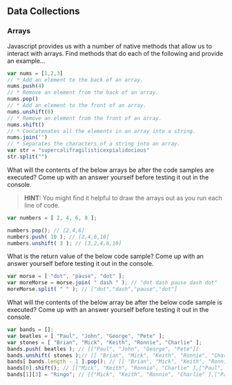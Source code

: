 ## Data Collections

### Arrays

Javascript provides us with a number of native methods that allow us to interact with arrays. Find methods that do each of the following and provide an example...


```js
var nums = [1,2,3]
// * Add an element to the back of an array.
nums.push(4)
// * Remove an element from the back of an array.
nums.pop()
// * Add an element to the front of an array.
nums.unshift(0)
// * Remove an element from the front of an array.
nums.shift()
// * Concatenates all the elements in an array into a string.
nums.join('')
// * Separates the characters of a string into an array.
var str = "supercalifragilisticexpialidocious"
str.split("")
```

What will the contents of the below arrays be after the code samples are executed? Come up with an answer yourself before testing it out in the console.
> **HINT:** You might find it helpful to draw the arrays out as you run each line of code.

```js
var numbers = [ 2, 4, 6, 8 ];

```

```js
numbers.pop(); // [2,4,6]
numbers.push( 10 ); // [2,4,6,10]
numbers.unshift( 3 ); // [3,2,4,6,10]
```

What is the return value of the below code sample? Come up with an answer yourself before testing it out in the console.

```js
var morse = [ "dot", "pause", "dot" ];
var moreMorse = morse.join( " dash " ); // "dot dash pause dash dot"
moreMorse.split( " " ); // ["dot","dash","pause","dot"]
```

What will the contents of the below array be after the below code sample is executed? Come up with an answer yourself before testing it out in the console.

```js
var bands = [];
var beatles = [ "Paul", "John", "George", "Pete" ];
var stones = [ "Brian", "Mick", "Keith", "Ronnie", "Charlie" ];
bands.push( beatles ); // [["Paul", "John", "George", "Pete"]]
bands.unshift( stones );// [[ "Brian", "Mick", "Keith", "Ronnie", "Charlie" ],["Paul", "John", "George", "Pete"]]
bands[ bands.length - 1 ].pop(); // [[ "Brian", "Mick", "Keith", "Ronnie", "Charlie" ],["Paul", "John", "George"]]
bands[0].shift(); // [["Mick", "Keith", "Ronnie", "Charlie" ],["Paul", "John", "George"]]
bands[1][3] = "Ringo"; // [["Mick", "Keith", "Ronnie", "Charlie" ],["Paul", "John", "George","Ringo"]]
```
